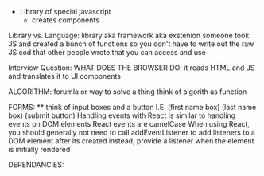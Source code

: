 - Library of special javascript
    * creates components 

Library vs. Language:
    library aka framework aka exstenion
    someone took JS and created a bunch of functions so you don't have to write out the raw JS
    cod that other people wrote that you can access and use



Interview Question:
WHAT DOES THE BROWSER DO: it reads HTML and JS and translates it to UI components


ALGORITHM: forumla or way to solve a thing
think of algorith as function


FORMS:
** think of input boxes and a button
            I.E. 
            (first name box)
            (last name box)
            (submit button)
Handling events with React is similar to handling events on DOM elements
React events are camelCase
When using React, you should generally not need to call addEventListener to add listeners to a DOM element after its created
    instead, provide a listener when the element is initially rendered


DEPENDANCIES:
